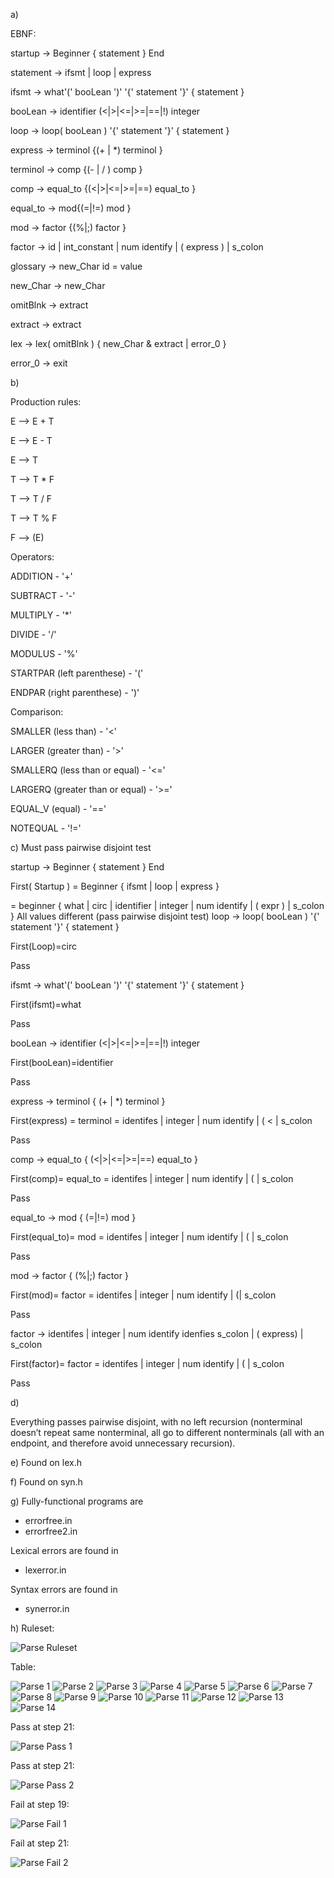 
a)

EBNF:

startup → Beginner { statement } End

statement → ifsmt | loop | express

ifsmt → what'(' booLean ')' '{' statement '}' { statement } 

booLean → identifier (<|>|<=|>=|==|!) integer

loop → loop( booLean ) '{' statement '}' { statement }

express → terminol {(+ | *) terminol } 

terminol → comp {(- | / ) comp }

comp → equal_to {(<|>|<=|>=|==) equal_to }

equal_to → mod{(=|!=) mod }

mod → factor {(%|;) factor }

factor → id | int_constant | num identify | ( express ) | s_colon

glossary → new_Char id = value 

new_Char → new_Char

omitBlnk → extract

extract → extract

lex → lex( omitBlnk ) { new_Char & extract | error_0 }

error_0 → exit

b)

Production rules:

E --> E + T

E --> E - T

E --> T

T --> T * F

T --> T / F

T --> T % F

F --> (E)


Operators:

ADDITION - '+'

SUBTRACT - '-'

MULTIPLY - '*' 

DIVIDE - '/'

MODULUS - '%'

STARTPAR (left parenthese) - '('

ENDPAR (right parenthese) - ')'


Comparison:

SMALLER (less than) - '<'

LARGER (greater than) - '>'

SMALLERQ (less than or equal) - '<='

LARGERQ (greater than or equal) - '>='

EQUAL_V (equal) - '=='

NOTEQUAL - '!='

c)
Must pass pairwise disjoint test

startup → Beginner { statement } End

First( Startup ) = Beginner { ifsmt | loop | express }

= beginner { what | circ | identifier | integer | num identify | ( expr ) | s_colon }
All values different (pass pairwise disjoint test)
loop → loop( booLean ) '{' statement '}' { statement }

First(Loop)=circ

Pass

ifsmt → what'(' booLean ')' '{' statement '}' { statement }

First(ifsmt)=what

Pass

booLean → identifier (<|>|<=|>=|==|!) integer

First(booLean)=identifier

Pass

express → terminol { (+ | *) terminol }

First(express) = terminol = identifes | integer | num identify | ( < | s_colon 

Pass

comp → equal_to { (<|>|<=|>=|==) equal_to }

First(comp)= equal_to = identifes | integer | num identify | ( | s_colon

Pass

equal_to → mod { (=|!=) mod }

First(equal_to)= mod = identifes | integer | num identify | ( | s_colon

Pass

mod → factor { (%|;) factor }

First(mod)= factor  = identifes | integer | num identify | (| s_colon

Pass

factor  → identifes | integer | num identify idenfies s_colon | ( express) | s_colon

First(factor)= factor = identifes | integer | num identify | ( | s_colon

Pass


d)

Everything passes pairwise disjoint, with no left recursion (nonterminal doesn’t repeat same nonterminal, all go to different nonterminals (all with an endpoint, and therefore avoid unnecessary recursion).


e)
Found on lex.h

f)
Found on syn.h

g)
Fully-functional programs are 
- errorfree.in
- errorfree2.in

Lexical errors are found in 
- lexerror.in

Syntax errors are found in 
- synerror.in

h)
Ruleset:

![Parse Ruleset](https://user-images.githubusercontent.com/118640495/205671509-2c699872-88c1-4b3a-a755-300bb3c23204.png)

Table: 

![Parse 1](https://user-images.githubusercontent.com/118640495/205671672-9268f947-9e32-4bf4-bed6-6c0c9d37bfcb.png)
![Parse 2](https://user-images.githubusercontent.com/118640495/205671675-0018b67c-51df-44cc-8e91-b6df23e6dc43.png)
![Parse 3](https://user-images.githubusercontent.com/118640495/205671621-c6b94737-a44d-4b1e-9fba-576b2d49aba1.png)
![Parse 4](https://user-images.githubusercontent.com/118640495/205671626-424f8925-b52f-40d5-bd1a-0b9028fadd84.png)
![Parse 5](https://user-images.githubusercontent.com/118640495/205671629-86390d74-ce7e-4039-addd-9e1497cd33a7.png)
![Parse 6](https://user-images.githubusercontent.com/118640495/205671631-51547ff4-c338-4417-974b-3716882e3c85.png)
![Parse 7](https://user-images.githubusercontent.com/118640495/205671634-ae88d6bb-0f50-45f6-8dc9-53c7b87b6f95.png)
![Parse 8](https://user-images.githubusercontent.com/118640495/205671636-2c7a477a-c7cc-4667-935f-9f5b305fb1bc.png)
![Parse 9](https://user-images.githubusercontent.com/118640495/205671638-ad554e50-0b2f-4ffc-915e-832b731e9d56.png)
![Parse 10](https://user-images.githubusercontent.com/118640495/205671642-33b9777a-9ff0-4088-b7d0-bfc171d06828.png)
![Parse 11](https://user-images.githubusercontent.com/118640495/205671643-db31a1c0-2a36-4d33-b7ab-f79b78816c63.png)
![Parse 12](https://user-images.githubusercontent.com/118640495/205671644-e77952a8-394c-4b12-97c8-a1251e75c2ca.png)
![Parse 13](https://user-images.githubusercontent.com/118640495/205671646-b67fda60-088c-4090-8ccd-3cc3c995765c.png)
![Parse 14](https://user-images.githubusercontent.com/118640495/205671670-3a1e6760-6e1d-429f-8a2a-8f9440279548.png)

Pass at step 21: 

![Parse Pass 1](https://user-images.githubusercontent.com/118640495/205672138-fe187696-f826-4461-9ee5-6a8065e322c4.png)

Pass at step 21: 

![Parse Pass 2](https://user-images.githubusercontent.com/118640495/205672180-2ec14a71-214e-4cf7-8c01-72cb9672bb14.png)

Fail at step 19: 

![Parse Fail 1](https://user-images.githubusercontent.com/118640495/205672352-d73f2255-3593-45cc-8357-9fa87e631f62.png)

Fail at step 21: 

![Parse Fail 2](https://user-images.githubusercontent.com/118640495/205672422-38471a4c-3c69-4862-a449-29fbb4b99acc.png)





